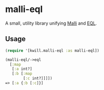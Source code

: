 # malli-eql

A small, utility library unifying [Malli](https://github.com/metosin/malli) and [EQL](https://edn-query-language.org/).

## Usage

```clojure
(require '[kwill.malli-eql :as malli-eql])

(malli-eql/->eql
  [:map
   [:a int?]
   [:b [:map
        [:c int?]]]])
=> [:a {:b [:c]}]
```
